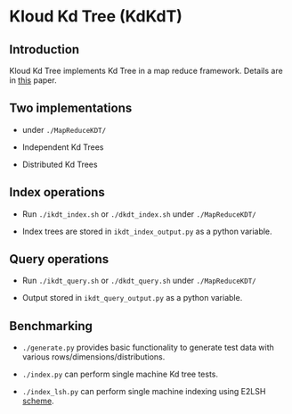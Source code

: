 Kloud Kd Tree (KdKdT)
=====================

Introduction
------------
Kloud Kd Tree implements Kd Tree in a map reduce framework. Details are in [this](http://www.vision.caltech.edu/malaa/publications/aly11distributed.pdf) paper.

Two implementations
-------------------

* under `./MapReduceKDT/`

* Independent Kd Trees

* Distributed Kd Trees

Index operations
----------------

* Run `./ikdt_index.sh` or `./dkdt_index.sh` under `./MapReduceKDT/`

* Index trees are stored in `ikdt_index_output.py` as a python variable.

Query operations
----------------

* Run `./ikdt_query.sh` or `./dkdt_query.sh` under `./MapReduceKDT/`

* Output stored in `ikdt_query_output.py` as a python variable.

Benchmarking
------------

* `./generate.py` provides basic functionality to generate test data with various rows/dimensions/distributions.

* `./index.py` can perform single machine Kd tree tests.

* `./index_lsh.py` can perform single machine indexing using E2LSH [scheme](http://www.mit.edu/~andoni/LSH/).